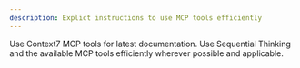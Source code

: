 ```yaml
---
description: Explict instructions to use MCP tools efficiently
---
```


Use Context7 MCP tools for latest documentation.
Use Sequential Thinking and the available MCP tools efficiently wherever possible and applicable.